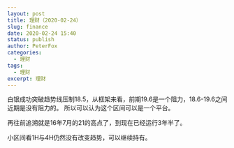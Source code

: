 ```yaml
---
layout: post
title: 理财（2020-02-24）
slug: finance
date: 2020-02-24 15:40
status: publish
author: PeterFox
categories: 
  - 理财
tags: 
  - 理财
excerpt: 理财
---
```


白银成功突破趋势线压制18.5，从框架来看，前期19.6是一个阻力，18.6-19.6之间近期是没有阻力的。
所以可以认为这个区间可以是一个平台。

再往前追溯就是16年7月的21的高点了，到现在已经运行3年半了。

小区间看1H与4H仍然没有改变趋势，可以继续持有。